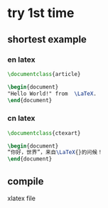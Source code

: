 # try 1st time
## shortest example
### en latex
```tex
\documentclass{article}

\begin{document}
"Hello World!" from  \LaTeX.
\end{document}
```
### cn latex
```tex
\documentclass{ctexart}

\begin{document}
“你好，世界”，来自\LaTeX{}的问候！
\end{document}
```
## compile
xlatex file  

